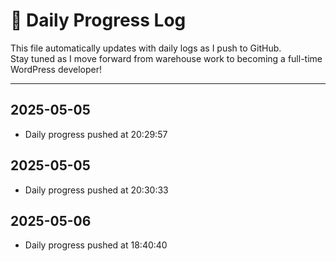 # 📅 Daily Progress Log

This file automatically updates with daily logs as I push to GitHub.  
Stay tuned as I move forward from warehouse work to becoming a full-time WordPress developer!

---
## 2025-05-05
- Daily progress pushed at 20:29:57

## 2025-05-05
- Daily progress pushed at 20:30:33

## 2025-05-06
- Daily progress pushed at 18:40:40
